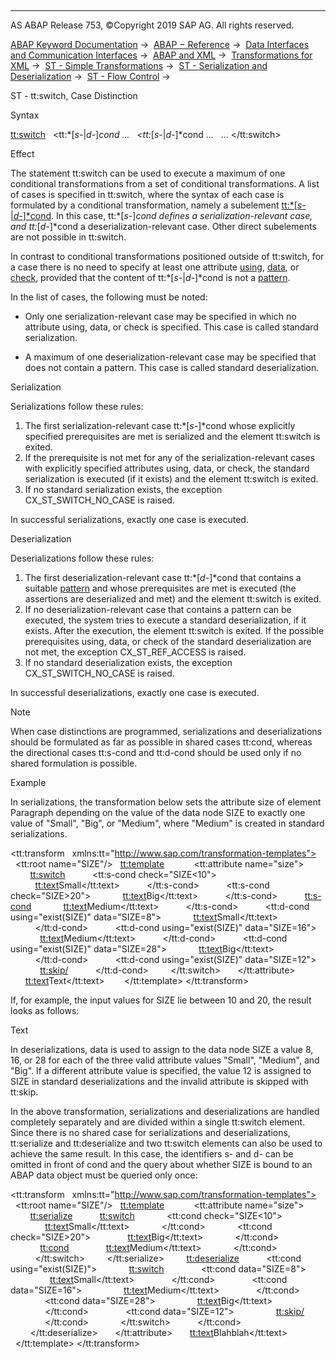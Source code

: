   

* * *

AS ABAP Release 753, ©Copyright 2019 SAP AG. All rights reserved.

[ABAP Keyword Documentation](javascript:call_link\('abenabap.htm'\)) →  [ABAP − Reference](javascript:call_link\('abenabap_reference.htm'\)) →  [Data Interfaces and Communication Interfaces](javascript:call_link\('abenabap_data_communication.htm'\)) →  [ABAP and XML](javascript:call_link\('abenabap_xml.htm'\)) →  [Transformations for XML](javascript:call_link\('abenabap_xml_trafos.htm'\)) →  [ST - Simple Transformations](javascript:call_link\('abenabap_st.htm'\)) →  [ST - Serialization and Deserialization](javascript:call_link\('abenst_serial_deserial.htm'\)) →  [ST - Flow Control](javascript:call_link\('abenst_flow_control.htm'\)) → 

ST - tt:switch, Case Distinction

Syntax

<tt:switch>
  <tt:*\[*s-*|*d-*\]*cond ...
  <tt:*\[*s-*|*d-*\]*cond ...
  ...
</tt:switch>

Effect

The statement tt:switch can be used to execute a maximum of one conditional transformations from a set of conditional transformations. A list of cases is specified in tt:switch, where the syntax of each case is formulated by a conditional transformation, namely a subelement [tt:*\[*s-*|*d-*\]*cond](javascript:call_link\('abenst_tt_cond.htm'\)). In this case, tt:*\[*s-*\]*cond defines a serialization-relevant case, and tt:*\[*d-*\]*cond a deserialization-relevant case. Other direct subelements are not possible in tt:switch.

In contrast to conditional transformations positioned outside of tt:switch, for a case there is no need to specify at least one attribute [using](javascript:call_link\('abenst_using.htm'\)), [data](javascript:call_link\('abenst_data.htm'\)), or [check](javascript:call_link\('abenst_check.htm'\)), provided that the content of tt:*\[*s-*|*d-*\]*cond is not a [pattern](javascript:call_link\('abenst_pattern.htm'\)).

In the list of cases, the following must be noted:

-   Only one serialization-relevant case may be specified in which no attribute using, data, or check is specified. This case is called standard serialization.

-   A maximum of one deserialization-relevant case may be specified that does not contain a pattern. This case is called standard deserialization.

Serialization

Serializations follow these rules:

1.  The first serialization-relevant case tt:*\[*s-*\]*cond whose explicitly specified prerequisites are met is serialized and the element tt:switch is exited.
2.  If the prerequisite is not met for any of the serialization-relevant cases with explicitly specified attributes using, data, or check, the standard serialization is executed (if it exists) and the element tt:switch is exited.
3.  If no standard serialization exists, the exception CX\_ST\_SWITCH\_NO\_CASE is raised.

In successful serializations, exactly one case is executed.

Deserialization

Deserializations follow these rules:

1.  The first deserialization-relevant case tt:*\[*d-*\]*cond that contains a suitable [pattern](javascript:call_link\('abenst_pattern.htm'\)) and whose prerequisites are met is executed (the assertions are deserialized and met) and the element tt:switch is exited.
2.  If no deserialization-relevant case that contains a pattern can be executed, the system tries to execute a standard deserialization, if it exists. After the execution, the element tt:switch is exited. If the possible prerequisites using, data, or check of the standard deserialization are not met, the exception CX\_ST\_REF\_ACCESS is raised.
3.  If no standard deserialization exists, the exception CX\_ST\_SWITCH\_NO\_CASE is raised.

In successful deserializations, exactly one case is executed.

Note

When case distinctions are programmed, serializations and deserializations should be formulated as far as possible in shared cases tt:cond, whereas the directional cases tt:s-cond and tt:d-cond should be used only if no shared formulation is possible.

Example

In serializations, the transformation below sets the attribute size of element Paragraph depending on the value of the data node SIZE to exactly one value of "Small", "Big", or "Medium", where "Medium" is created in standard serializations.

<tt:transform
  xmlns:tt="http://www.sap.com/transformation-templates">
  <tt:root name="SIZE"/>
  <tt:template>
    <Paragraph>
      <tt:attribute name="size">
        <tt:switch>
          <tt:s-cond check="SIZE<10">
            <tt:text>Small</tt:text>
          </tt:s-cond>
          <tt:s-cond check="SIZE>20">
            <tt:text>Big</tt:text>
          </tt:s-cond>
          <tt:s-cond>
            <tt:text>Medium</tt:text>
          </tt:s-cond>
          <tt:d-cond using="exist(SIZE)" data="SIZE=8">
            <tt:text>Small</tt:text>
          </tt:d-cond>
          <tt:d-cond using="exist(SIZE)" data="SIZE=16">
            <tt:text>Medium</tt:text>
          </tt:d-cond>
          <tt:d-cond using="exist(SIZE)" data="SIZE=28">
            <tt:text>Big</tt:text>
          </tt:d-cond>
          <tt:d-cond using="exist(SIZE)" data="SIZE=12">
            <tt:skip/>
          </tt:d-cond>
        </tt:switch>
      </tt:attribute>
      <tt:text>Text</tt:text>
    </Paragraph>
  </tt:template>
</tt:transform>

If, for example, the input values for SIZE lie between 10 and 20, the result looks as follows:

<Paragraph size="Medium">Text</Paragraph>

In deserializations, data is used to assign to the data node SIZE a value 8, 16, or 28 for each of the three valid attribute values "Small", "Medium", and "Big". If a different attribute value is specified, the value 12 is assigned to SIZE in standard deserializations and the invalid attribute is skipped with tt:skip.

In the above transformation, serializations and deserializations are handled completely separately and are divided within a single tt:switch element. Since there is no shared case for serializations and deserializations, tt:serialize and tt:deserialize and two tt:switch elements can also be used to achieve the same result. In this case, the identifiers s- and d- can be omitted in front of cond and the query about whether SIZE is bound to an ABAP data object must be queried only once:

<tt:transform
  xmlns:tt="http://www.sap.com/transformation-templates">
  <tt:root name="SIZE"/>
  <tt:template>
    <Paragraph>
      <tt:attribute name="size">
        <tt:serialize>
          <tt:switch>
            <tt:cond check="SIZE<10">
              <tt:text>Small</tt:text>
            </tt:cond>
            <tt:cond check="SIZE>20">
              <tt:text>Big</tt:text>
            </tt:cond>
            <tt:cond>
              <tt:text>Medium</tt:text>
            </tt:cond>
          </tt:switch>
        </tt:serialize>
        <tt:deserialize>
          <tt:cond using="exist(SIZE)">
            <tt:switch>
              <tt:cond data="SIZE=8">
                <tt:text>Small</tt:text>
              </tt:cond>
              <tt:cond data="SIZE=16">
                <tt:text>Medium</tt:text>
              </tt:cond>
              <tt:cond data="SIZE=28">
                <tt:text>Big</tt:text>
              </tt:cond>
              <tt:cond data="SIZE=12">
                <tt:skip/>
              </tt:cond>
            </tt:switch>
          </tt:cond>
        </tt:deserialize>
      </tt:attribute>
      <tt:text>Blahblah</tt:text>
    </Paragraph>
  </tt:template>
</tt:transform>